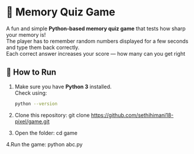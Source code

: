 # 🧠 Memory Quiz Game

A fun and simple **Python-based memory quiz game** that tests how sharp your memory is!  
The player has to remember random numbers displayed for a few seconds and type them back correctly.  
Each correct answer increases your score — how many can you get right

## 🧩 How to Run
1. Make sure you have **Python 3** installed.  
   Check using:
   ```bash
   python --version
2. Clone this repository:
git clone https://github.com/sethihimani18-pixel/game.git

3. Open the folder:
cd game

4.Run the game:
python abc.py





